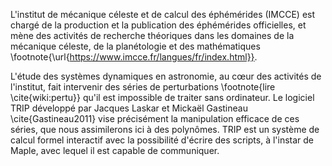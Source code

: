 L'institut de mécanique céleste et de calcul des éphémérides (IMCCE) est chargé de la production et la publication des éphémérides officielles,
et mène des activités de recherche théoriques dans les domaines de la mécanique céleste, de la planétologie et des mathématiques \footnote{\url{https://www.imcce.fr/langues/fr/index.html}}.

L'étude des systèmes dynamiques en astronomie, au cœur des activités de l'institut, fait intervenir des séries de perturbations \footnote{lire \cite{wiki:pertu}}
qu'il est impossible de traiter sans ordinateur. Le logiciel TRIP développé par Jacques Laskar et Mickaël Gastineau \cite{Gastineau2011} vise précisément la manipulation
efficace de ces séries, que nous assimilerons ici à des polynômes. TRIP est un système de calcul formel interactif avec la possibilité d'écrire des scripts, à l'instar de
Maple, avec lequel il est capable de communiquer.